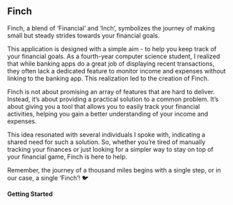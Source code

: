 ## Finch
Finch, a blend of ‘Financial’ and ‘Inch’, symbolizes the journey of making small but steady strides towards your financial goals.

This application is designed with a simple aim - to help you keep track of your financial goals. As a fourth-year computer science student, I realized that while banking apps do a great job of displaying recent transactions, they often lack a dedicated feature to monitor income and expenses without linking to the banking app. This realization led to the creation of Finch.

Finch is not about promising an array of features that are hard to deliver. Instead, it’s about providing a practical solution to a common problem. It’s about giving you a tool that allows you to easily track your financial activities, helping you gain a better understanding of your income and expenses.

This idea resonated with several individuals I spoke with, indicating a shared need for such a solution. So, whether you’re tired of manually tracking your finances or just looking for a simpler way to stay on top of your financial game, Finch is here to help.

Remember, the journey of a thousand miles begins with a single step, or in our case, a single ‘Finch’! 🐦

**Getting Started**
